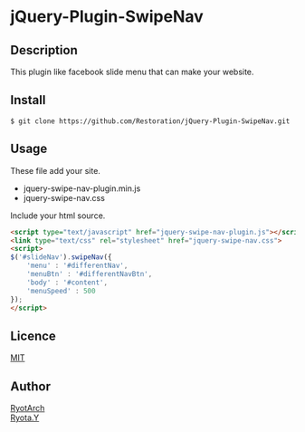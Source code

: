 # jQuery-Plugin-SwipeNav

## Description
This plugin like facebook slide menu that can make your website.


## Install
```
$ git clone https://github.com/Restoration/jQuery-Plugin-SwipeNav.git
```

## Usage

These file add your site.
- jquery-swipe-nav-plugin.min.js
- jquery-swipe-nav.css

Include your html source.
```HTML
<script type="text/javascript" href="jquery-swipe-nav-plugin.js"></script>
<link type="text/css" rel="stylesheet" href="jquery-swipe-nav.css">
<script>
$('#slideNav').swipeNav({
	'menu' : '#differentNav',
	'menuBtn' : '#differentNavBtn',
	'body' : '#content',
	'menuSpeed' : 500
});
</script>
```

## Licence
[MIT](https://github.com/Restoration/jQuery-Plugin-SwipeNav/blob/master/LICENCE)

## Author
[RyotArch](https://github.com/Restoration)  
[Ryota.Y](http://developer-ryota.com)  